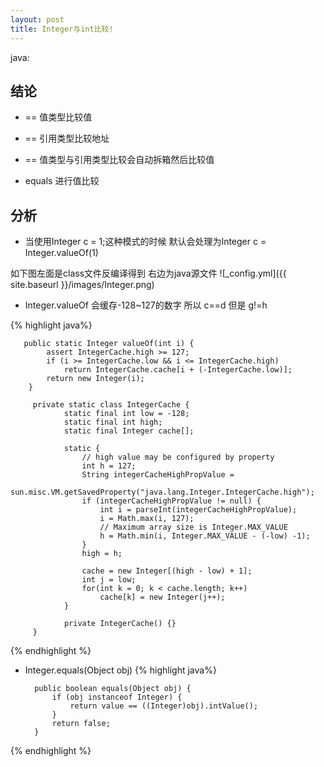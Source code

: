 ```yaml
---
layout: post
title: Integer与int比较!
---
```


java:


## 结论
* == 值类型比较值

* == 引用类型比较地址

* == 值类型与引用类型比较会自动拆箱然后比较值

* equals 进行值比较

## 分析

* 当使用Integer c = 1;这种模式的时候 默认会处理为Integer c = Integer.valueOf(1)

如下图左面是class文件反编译得到 右边为java源文件
![_config.yml]({{ site.baseurl }}/images/Integer.png)

* Integer.valueOf 会缓存-128~127的数字  所以 c==d 但是 g!=h

{% highlight java%}

       public static Integer valueOf(int i) {
            assert IntegerCache.high >= 127;
            if (i >= IntegerCache.low && i <= IntegerCache.high)
                return IntegerCache.cache[i + (-IntegerCache.low)];
            return new Integer(i);
        }

         private static class IntegerCache {
                static final int low = -128;
                static final int high;
                static final Integer cache[];

                static {
                    // high value may be configured by property
                    int h = 127;
                    String integerCacheHighPropValue =
                        sun.misc.VM.getSavedProperty("java.lang.Integer.IntegerCache.high");
                    if (integerCacheHighPropValue != null) {
                        int i = parseInt(integerCacheHighPropValue);
                        i = Math.max(i, 127);
                        // Maximum array size is Integer.MAX_VALUE
                        h = Math.min(i, Integer.MAX_VALUE - (-low) -1);
                    }
                    high = h;

                    cache = new Integer[(high - low) + 1];
                    int j = low;
                    for(int k = 0; k < cache.length; k++)
                        cache[k] = new Integer(j++);
                }

                private IntegerCache() {}
         }

{% endhighlight %}

* Integer.equals(Object obj)
{% highlight java%}

        public boolean equals(Object obj) {
            if (obj instanceof Integer) {
                return value == ((Integer)obj).intValue();
            }
            return false;
        }

{% endhighlight %}

